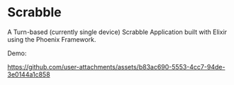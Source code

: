# Scrabble

A Turn-based (currently single device) Scrabble Application built with Elixir using the Phoenix Framework.


Demo:

https://github.com/user-attachments/assets/b83ac690-5553-4cc7-94de-3e0144a1c858


